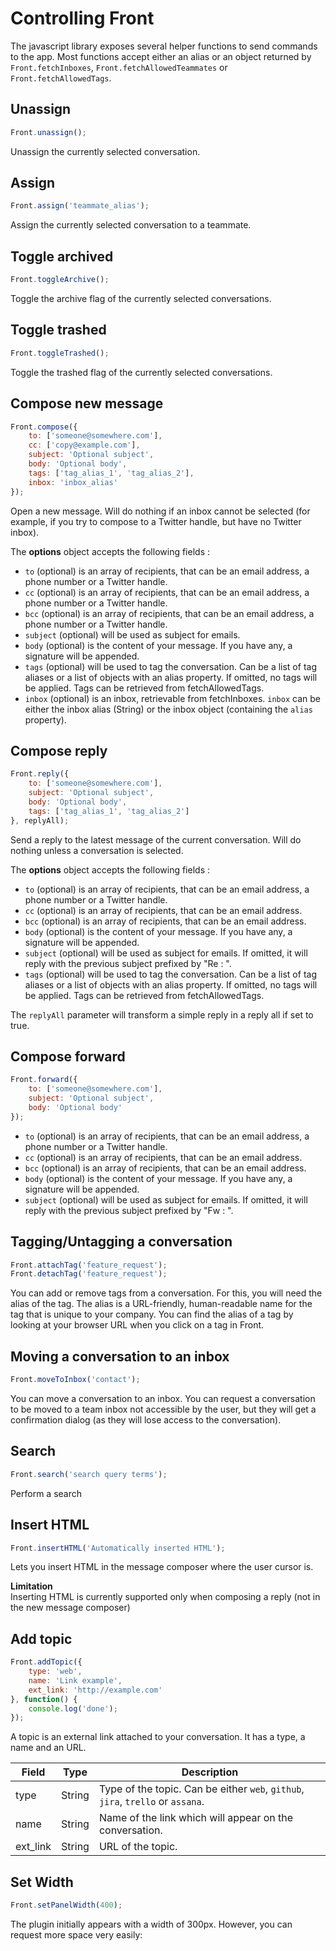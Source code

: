 # Controlling Front
The javascript library exposes several helper functions to send commands to the app. Most functions accept either an alias or an object returned by `Front.fetchInboxes`, `Front.fetchAllowedTeammates` or `Front.fetchAllowedTags`.

## Unassign

```javascript
Front.unassign();
```

Unassign the currently selected conversation.

## Assign
```javascript
Front.assign('teammate_alias');
```

Assign the currently selected conversation to a teammate.

## Toggle archived

```javascript
Front.toggleArchive();
```

Toggle the archive flag of the currently selected conversations.

## Toggle trashed

```javascript
Front.toggleTrashed();
```

Toggle the trashed flag of the currently selected conversations.

## Compose new message

```javascript
Front.compose({
    to: ['someone@somewhere.com'],
    cc: ['copy@example.com'],
    subject: 'Optional subject',
    body: 'Optional body',
    tags: ['tag_alias_1', 'tag_alias_2'],
    inbox: 'inbox_alias'
});
```
Open a new message. Will do nothing if an inbox cannot be selected (for example, if you try to compose to a Twitter handle, but have no Twitter inbox).

The **options** object accepts the following fields :

* `to` (optional) is an array of recipients, that can be an email address, a phone number or a Twitter handle.
* `cc` (optional) is an array of recipients, that can be an email address, a phone number or a Twitter handle.
* `bcc` (optional) is an array of recipients, that can be an email address, a phone number or a Twitter handle.
* `subject` (optional) will be used as subject for emails.
* `body` (optional) is the content of your message. If you have any, a signature will be appended.
* `tags` (optional) will be used to tag the conversation. Can be a list of tag aliases or a list of objects with an alias property. If omitted, no tags will be applied. Tags can be retrieved from fetchAllowedTags.
* `inbox` (optional) is an inbox, retrievable from fetchInboxes. `inbox` can be either the inbox alias (String) or the inbox object (containing the `alias` property).

## Compose reply

```javascript
Front.reply({
    to: ['someone@somewhere.com'],
    subject: 'Optional subject',
    body: 'Optional body',
    tags: ['tag_alias_1', 'tag_alias_2']
}, replyAll);
```
Send a reply to the latest message of the current conversation. Will do nothing unless a conversation is selected.

The **options** object accepts the following fields :

* `to` (optional) is an array of recipients, that can be an email address, a phone number or a Twitter handle.
* `cc` (optional) is an array of recipients, that can be an email address.
* `bcc` (optional) is an array of recipients, that can be an email address.
* `body` (optional) is the content of your message. If you have any, a signature will be appended.
* `subject` (optional) will be used as subject for emails. If omitted, it will reply with the previous subject prefixed by "Re : ".
* `tags` (optional) will be used to tag the conversation. Can be a list of tag aliases or a list of objects with an alias property. If omitted, no tags will be applied. Tags can be retrieved from fetchAllowedTags.

The `replyAll` parameter will transform a simple reply in a reply all if set to true.

## Compose forward

```javascript
Front.forward({
    to: ['someone@somewhere.com'],
    subject: 'Optional subject',
    body: 'Optional body'
});
```

* `to` (optional) is an array of recipients, that can be an email address, a phone number or a Twitter handle.
* `cc` (optional) is an array of recipients, that can be an email address.
* `bcc` (optional) is an array of recipients, that can be an email address.
* `body` (optional) is the content of your message. If you have any, a signature will be appended.
* `subject` (optional) will be used as subject for emails. If omitted, it will reply with the previous subject prefixed by "Fw : ".

## Tagging/Untagging a conversation

```javascript
Front.attachTag('feature_request');
Front.detachTag('feature_request');
```

You can add or remove tags from a conversation. For this, you will need the alias of the tag. The alias is a URL-friendly, human-readable name for the tag that is unique to your company. You can find the alias of a tag by looking at your browser URL when you click on a tag in Front.


## Moving a conversation to an inbox

```javascript
Front.moveToInbox('contact');
```

You can move a conversation to an inbox. You can request a conversation to be moved to a team inbox not accessible by the user, but they will get a confirmation dialog (as they will lose access to the conversation).

## Search

```javascript
Front.search('search query terms');
```

Perform a search

## Insert HTML

```javascript
Front.insertHTML('Automatically inserted HTML');
```

Lets you insert HTML in the message composer where the user cursor is.

<aside class="warning">
<strong>Limitation</strong><br>
Inserting HTML is currently supported only when composing a reply (not in the new message composer)
</aside>

##  Add topic

```javascript
Front.addTopic({
    type: 'web',
    name: 'Link example',
    ext_link: 'http://example.com'
}, function() {
    console.log('done');
});
```

A topic is an external link attached to your conversation. It has a type, a name and an URL.

| Field     | Type      | Description                                                                     |
|-----------|-----------|---------------------------------------------------------------------------------|
| type      | String    | Type of the topic. Can be either `web`, `github`, `jira`, `trello` or `assana`. |
| name      | String    | Name of the link which will appear on the conversation.                         |
| ext_link  | String    | URL of the topic.                                                               |

## Set Width

```javascript
Front.setPanelWidth(400);
```

The plugin initially appears with a width of 300px. However, you can request more space very easily:
